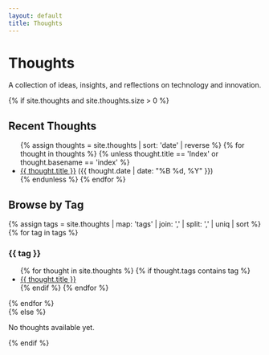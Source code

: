```yaml
---
layout: default
title: Thoughts
---
```


# Thoughts

A collection of ideas, insights, and reflections on technology and innovation.

{% if site.thoughts and site.thoughts.size > 0 %}
<div class="thoughts-container">
  <div class="thoughts-list">
    <h2>Recent Thoughts</h2>
    <ul>
    {% assign thoughts = site.thoughts | sort: 'date' | reverse %}
    {% for thought in thoughts %}
      {% unless thought.title == 'Index' or thought.basename == 'index' %}
        <li class="thought-post">
          <a href="{{ thought.url }}">{{ thought.title }}</a>
          <span class="thought-date">({{ thought.date | date: "%B %d, %Y" }})</span>
        </li>
      {% endunless %}
    {% endfor %}
    </ul>
  </div>

  <div class="thoughts-tags">
    <h2>Browse by Tag</h2>
    {% assign tags = site.thoughts | map: 'tags' | join: ',' | split: ',' | uniq | sort %}
    {% for tag in tags %}
      <div class="tag-section">
        <h3 id="{{ tag }}">{{ tag }}</h3>
        <ul>
          {% for thought in site.thoughts %}
            {% if thought.tags contains tag %}
              <li><a href="{{ thought.url }}">{{ thought.title }}</a></li>
            {% endif %}
          {% endfor %}
        </ul>
      </div>
    {% endfor %}
  </div>
</div>
{% else %}
<p>No thoughts available yet.</p>
{% endif %} 